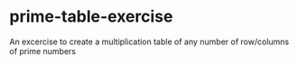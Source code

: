 # prime-table-exercise
An excercise to create a multiplication table of any number of row/columns of prime numbers
